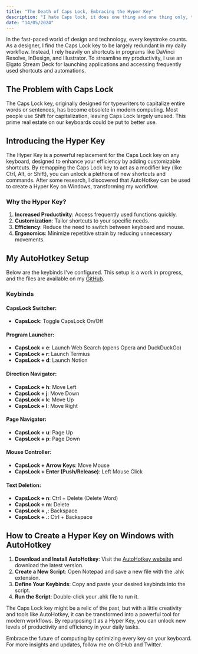 ```yaml
---
title: "The Death of Caps Lock, Embracing the Hyper Key"
description: "I hate Caps lock, it does one thing and one thing only, this needs to change."
date: "14/05/2024"
---
```


In the fast-paced world of design and technology, every keystroke counts. As a designer, I find the Caps Lock key to be largely redundant in my daily workflow. Instead, I rely heavily on shortcuts in programs like DaVinci Resolve, InDesign, and Illustrator. To streamline my productivity, I use an Elgato Stream Deck for launching applications and accessing frequently used shortcuts and automations.

## The Problem with Caps Lock

The Caps Lock key, originally designed for typewriters to capitalize entire words or sentences, has become obsolete in modern computing. Most people use Shift for capitalization, leaving Caps Lock largely unused. This prime real estate on our keyboards could be put to better use.

## Introducing the Hyper Key

The Hyper Key is a powerful replacement for the Caps Lock key on any keyboard, designed to enhance your efficiency by adding customizable shortcuts. By remapping the Caps Lock key to act as a modifier key (like Ctrl, Alt, or Shift), you can unlock a plethora of new shortcuts and commands. After some research, I discovered that AutoHotkey can be used to create a Hyper Key on Windows, transforming my workflow.

### Why the Hyper Key?

1. **Increased Productivity**: Access frequently used functions quickly.
2. **Customization**: Tailor shortcuts to your specific needs.
3. **Efficiency**: Reduce the need to switch between keyboard and mouse.
4. **Ergonomics**: Minimize repetitive strain by reducing unnecessary movements.

## My AutoHotkey Setup

Below are the keybinds I've configured. This setup is a work in progress, and the files are available on my [GitHub](https://github.com).

### Keybinds

#### CapsLock Switcher:
- **CapsLock**: Toggle CapsLock On/Off

#### Program Launcher:
- **CapsLock + e**: Launch Web Search (opens Opera and DuckDuckGo)
- **CapsLock + r**: Launch Termius
- **CapsLock + d**: Launch Notion

#### Direction Navigator:
- **CapsLock + h**: Move Left
- **CapsLock + j**: Move Down
- **CapsLock + k**: Move Up
- **CapsLock + l**: Move Right

#### Page Navigator:
- **CapsLock + u**: Page Up
- **CapsLock + p**: Page Down

#### Mouse Controller:
- **CapsLock + Arrow Keys**: Move Mouse
- **CapsLock + Enter (Push/Release)**: Left Mouse Click

#### Text Deletion:
- **CapsLock + n**: Ctrl + Delete (Delete Word)
- **CapsLock + m**: Delete
- **CapsLock + ,**: Backspace
- **CapsLock + .**: Ctrl + Backspace

## How to Create a Hyper Key on Windows with AutoHotkey

1. **Download and Install AutoHotkey**: Visit the [AutoHotkey website](https://www.autohotkey.com) and download the latest version.
2. **Create a New Script**: Open Notepad and save a new file with the .ahk extension.
3. **Define Your Keybinds**: Copy and paste your desired keybinds into the script.
4. **Run the Script**: Double-click your .ahk file to run it.

The Caps Lock key might be a relic of the past, but with a little creativity and tools like AutoHotkey, it can be transformed into a powerful tool for modern workflows. By repurposing it as a Hyper Key, you can unlock new levels of productivity and efficiency in your daily tasks.

Embrace the future of computing by optimizing every key on your keyboard. For more insights and updates, follow me on GitHub and Twitter.

